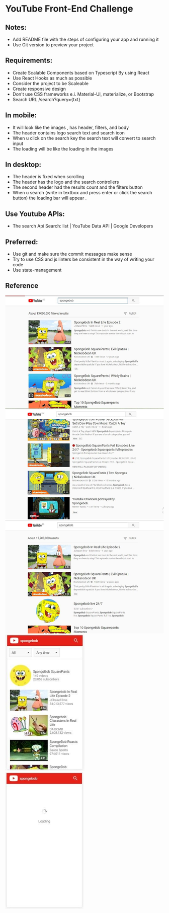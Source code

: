 # YouTube Front-End Challenge

## Notes:
* Add README file with the steps of configuring your app and running it
* Use Git version to preview your project 

## Requirements:
* Create Scalable Components based on Typescript By using React
* Use React Hooks as much as possible
* Consider the project to be Scaleable
* Create responsive design
* Don't use CSS frameworks e.i. Material-UI, materialize, or Bootstrap
* Search URL /search?query={txt}

## In mobile:
* It will look like the images , has header, filters, and body
* The header contains logo search text and search icon
* When u click on the search key the search text will convert to search input 
* The loading will be like the loading in the images 

## In desktop:
* The header is fixed when scrolling
* The header has the logo and the search controllers
* The second header had the results count and the filters button
* When u search (write in textbox and press enter or click the search button) the loading bar will appear .

## Use Youtube APIs:
* The search Api Search: list  |  YouTube Data API  |  Google Developers 

## Preferred:
* Use git and make sure the commit messages make sense
* Try to use CSS and js linters be consistent in the way of writing your code
* Use state-management

## Reference
<img src="yt-desktop.jpg" />
<br />
<img src="yt-desktop-2.jpg" />
<br />
<img src="yt-desktop-3.jpg" />
<br />
<img src="yt-mobile.jpg" />
<br />
<img src="yt-mobile-1.jpg" />
<br />
